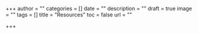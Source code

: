 +++
author = ""
categories = []
date = ""
description = ""
draft = true
image = ""
tags = []
title = "Resources"
toc = false
url = ""

+++
